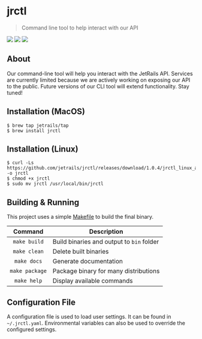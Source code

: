 # jrctl
> Command line tool to help interact with our API

![](https://img.shields.io/badge/License-JetRails_License-green.svg?style=for-the-badge&labelColor=89BA40&color=282F38)
![](https://img.shields.io/badge/Version-1.0.4-green.svg?style=for-the-badge&labelColor=89BA40&color=282F38)
![](https://img.shields.io/badge/OS-MacOS/Linux-green.svg?style=for-the-badge&labelColor=89BA40&color=282F38)

## About

Our command-line tool will help you interact with the JetRails API. Services are currently limited because we are actively working on exposing our API to the public. Future versions of our CLI tool will extend functionality. Stay tuned!

## Installation (MacOS)

```shell
$ brew tap jetrails/tap
$ brew install jrctl
```

## Installation (Linux)

```shell
$ curl -Ls https://github.com/jetrails/jrctl/releases/download/1.0.4/jrctl_linux_amd64 -o jrctl
$ chmod +x jrctl
$ sudo mv jrctl /usr/local/bin/jrctl
```

## Building & Running

This project uses a simple [Makefile](./Makefile) to build the final binary.

|     Command    | Description                               |
|:--------------:|-------------------------------------------|
|  `make build`  | Build binaries and output to `bin` folder |
|  `make clean`  | Delete built binaries                     |
|  `make docs`   | Generate documentation                    |
| `make package` | Package binary for many distributions     |
|  `make help`   | Display available commands                |

## Configuration File

A configuration file is used to load user settings. It can be found in `~/.jrctl.yaml`. Environmental variables can also be used to override the configured settings.
